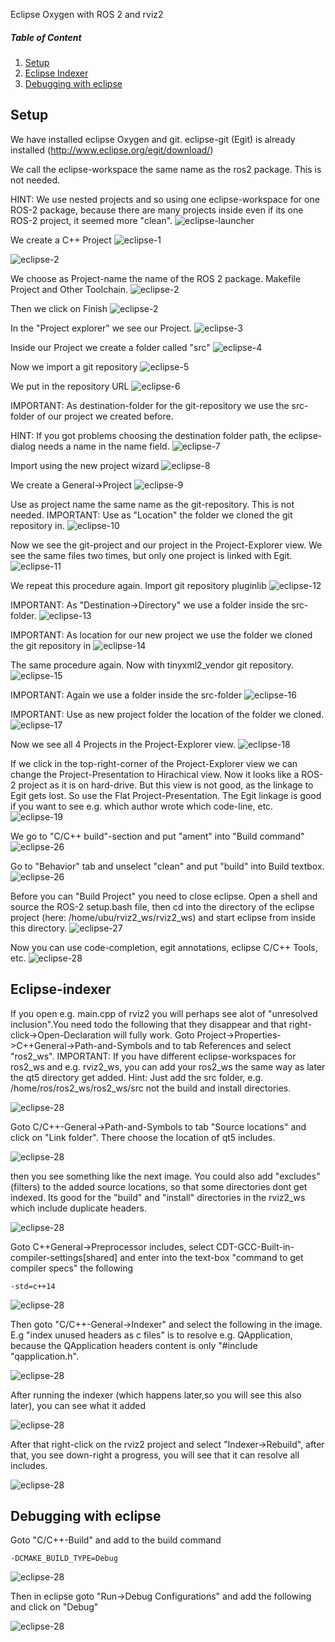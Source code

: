 Eclipse Oxygen with ROS 2 and rviz2

##### Table of Content
1. [Setup](#Setup)
2. [Eclipse Indexer](#Eclipse_indexer)
3. [Debugging with eclipse](#Debugging_with_eclipse)

## Setup
We have installed eclipse Oxygen and git. eclipse-git (Egit) is already installed (http://www.eclipse.org/egit/download/)

We call the eclipse-workspace the same name as the ros2 package. This is not needed.

HINT: We use nested projects and so using one eclipse-workspace for one ROS-2 package, because there are many projects inside even if its one ROS-2 project, it seemed more "clean".
![eclipse-launcher](https://i.imgur.com/ePQaXE3.png)

We create a C++ Project
![eclipse-1](https://i.imgur.com/XIsATcN.png)

![eclipse-2](https://i.imgur.com/PNVxEJN.png)

We choose as Project-name the name of the ROS 2 package. Makefile Project and Other Toolchain.
![eclipse-2](https://i.imgur.com/yt5WkkN.png)

Then we click on Finish
![eclipse-2](https://i.imgur.com/Ef0tLiP.png)


In the "Project explorer" we see our Project.
![eclipse-3](https://i.imgur.com/kYutC7W.png)

Inside our Project we create a folder called "src"
![eclipse-4](https://i.imgur.com/6uFtcLT.png)

Now we import a git repository
![eclipse-5](https://i.imgur.com/pae8YOu.png)

We put in the repository URL
![eclipse-6](https://i.imgur.com/HuPcPx9.png)

IMPORTANT: As destination-folder for the git-repository we use the src-folder of our project we created before.

HINT: If you got problems choosing the destination folder path, the eclipse-dialog needs a name in the name field.
![eclipse-7](https://i.imgur.com/arFZfa4.png)

Import using the new project wizard
![eclipse-8](https://i.imgur.com/ety2Lxf.png)

We create a General->Project
![eclipse-9](https://i.imgur.com/rpAjqqW.png)

Use as project name the same name as the git-repository. This is not needed.
IMPORTANT: Use as "Location" the folder we cloned the git repository in.
![eclipse-10](https://i.imgur.com/nEoT0RB.png)

Now we see the git-project and our project in the Project-Explorer view. We see the same files two times, but only one project is linked with Egit.
![eclipse-11](https://i.imgur.com/sSQ8ooN.png)

We repeat this procedure again. Import git repository pluginlib
![eclipse-12](https://i.imgur.com/hnbscVx.png)

IMPORTANT: As "Destination->Directory" we use a folder inside the src-folder.
![eclipse-13](https://i.imgur.com/8Z3hlFL.png)

IMPORTANT: As location for our new project we use the folder we cloned the git repository in
![eclipse-14](https://i.imgur.com/xySYIQi.png)

The same procedure again. Now with tinyxml2_vendor git repository.
![eclipse-15](https://i.imgur.com/izC5Hke.png)

IMPORTANT: Again we use a folder inside the src-folder
![eclipse-16](https://i.imgur.com/UR8S3I8.png)

IMPORTANT: Use as new project folder the location of the folder we cloned.
![eclipse-17](https://i.imgur.com/aMu1nNZ.png)

Now we see all 4 Projects in the Project-Explorer view.
![eclipse-18](https://i.imgur.com/36zbuUx.png)

If we click in the top-right-corner of the Project-Explorer view we can change the Project-Presentation to Hirachical view. Now it looks like a ROS-2 project as it is on hard-drive. But this view is not good, as the linkage to Egit gets lost. So use the Flat Project-Presentation. The Egit linkage is good if you want to see e.g. which author wrote which code-line, etc.
![eclipse-19](https://i.imgur.com/vOhRUGB.png)


We go to "C/C++ build"-section and put "ament" into "Build command"
![eclipse-26](https://i.imgur.com/vXhRwEb.png)

Go to "Behavior" tab and unselect "clean" and put "build" into Build textbox.
![eclipse-26](https://i.imgur.com/4CegjkC.png)

Before you can "Build Project" you need to close eclipse. Open a shell and source the ROS-2 setup.bash file, then cd into the directory of the eclipse project (here: /home/ubu/rviz2_ws/rviz2_ws) and start eclipse from inside this directory.
![eclipse-27](https://i.imgur.com/ZyPGJLa.png)

Now you can use code-completion, egit annotations, eclipse C/C++ Tools, etc.
![eclipse-28](https://i.imgur.com/YUEH3lM.png)

<a name="Eclipse-indexer"/>

## Eclipse-indexer

If you open e.g. main.cpp of rviz2 you will perhaps see alot of "unresolved inclusion".You need todo the following that they disappear and that right-click->Open-Declaration will fully work. Goto Project->Properties->C++General->Path-and-Symbols and to tab References and select "ros2_ws".
IMPORTANT: If you have different eclipse-workspaces for ros2_ws and e.g. rviz2_ws, you can add your ros2_ws the same way as later the qt5 directory get added. Hint: Just add the src folder, e.g. /home/ros/ros2_ws/ros2_ws/src  not the build and install directories.

![eclipse-28](https://i.imgur.com/mp9Pgzu.png)

Goto C/C++-General->Path-and-Symbols to tab "Source locations" and click on "Link folder". There choose the location of qt5 includes.

![eclipse-28](https://i.imgur.com/TYgDACE.png)


then you see something like the next image. You could also add "excludes" (filters) to the added source locations, so that some directories dont get indexed. Its good for the "build" and "install" directories in the rviz2_ws which include duplicate headers.

![eclipse-28](https://i.imgur.com/nv9tEAP.png)


Goto C++General->Preprocessor includes, select CDT-GCC-Built-in-compiler-settings[shared] and enter into the text-box "command to get compiler specs" the following
```
-std=c++14
```

![eclipse-28](https://i.imgur.com/9DNXpDD.png)

Then goto "C/C++-General->Indexer" and select the following in the image. E.g "index unused headers as c files" is to resolve e.g. QApplication, because the QApplication headers content is only "#include "qapplication.h".

![eclipse-28](https://i.imgur.com/Wxeheak.png)


After running the indexer (which happens later,so you will see this also later), you can see what it added

![eclipse-28](https://i.imgur.com/xtxZ4bg.png)

After that right-click on the rviz2 project and select "Indexer->Rebuild", after that, you see down-right a progress, you will see that it can resolve all includes.

![eclipse-28](https://i.imgur.com/uGZaHau.png)

<a name="Debugging_with_eclipse"/>

## Debugging with eclipse

Goto "C/C++-Build" and add to the build command
```
-DCMAKE_BUILD_TYPE=Debug
```
![eclipse-28](https://i.imgur.com/KXFYDHg.png)

Then in eclipse goto "Run->Debug Configurations" and add the following and click on "Debug"

![eclipse-28](https://i.imgur.com/ywzAxUP.png)

